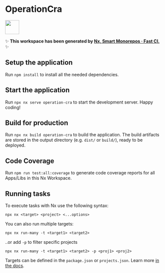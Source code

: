 # OperationCra

<a alt="Nx logo" href="https://nx.dev" target="_blank" rel="noreferrer"><img src="https://raw.githubusercontent.com/nrwl/nx/master/images/nx-logo.png" width="45"></a>

✨ **This workspace has been generated by [Nx, Smart Monorepos · Fast CI.](https://nx.dev)** ✨

## Setup the application

Run `npm install` to install all the needed dependencies.

## Start the application

Run `npx nx serve operation-cra` to start the development server. Happy coding!

## Build for production

Run `npx nx build operation-cra` to build the application. The build artifacts are stored in the output directory (e.g. `dist/` or `build/`), ready to be deployed.

## Code Coverage

Run `npm run test:all:coverage` to generate code coverage reports for all Apps/Libs in this Nx Workspace.

## Running tasks

To execute tasks with Nx use the following syntax:

```
npx nx <target> <project> <...options>
```

You can also run multiple targets:

```
npx nx run-many -t <target1> <target2>
```

..or add `-p` to filter specific projects

```
npx nx run-many -t <target1> <target2> -p <proj1> <proj2>
```

Targets can be defined in the `package.json` or `projects.json`. Learn more [in the docs](https://nx.dev/features/run-tasks).
